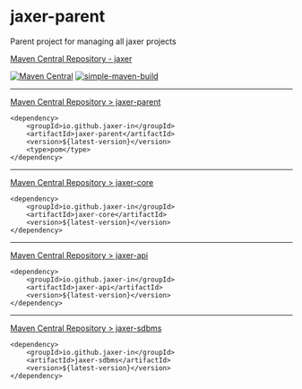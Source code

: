 # jaxer-parent
Parent project for managing all jaxer projects

[Maven Central Repository - jaxer](https://mvnrepository.com/artifact/io.github.jaxer-in)


[![Maven Central](https://maven-badges.herokuapp.com/maven-central/io.github.jaxer-in/jaxer-parent/badge.svg)](https://maven-badges.herokuapp.com/maven-central/io.github.jaxer-in/jaxer-parent) [![simple-maven-build](https://github.com/jaxer-in/jaxer-parent/actions/workflows/simple-maven-build.yml/badge.svg?branch=master)](https://github.com/jaxer-in/jaxer-parent/actions/workflows/simple-maven-build.yml)


---
[Maven Central Repository > jaxer-parent](https://mvnrepository.com/artifact/io.github.jaxer-in/jaxer-parent)
```
<dependency>
    <groupId>io.github.jaxer-in</groupId>
    <artifactId>jaxer-parent</artifactId>
    <version>${latest-version}</version>
    <type>pom</type>
</dependency>
```

---
[Maven Central Repository > jaxer-core](https://mvnrepository.com/artifact/io.github.jaxer-in/jaxer-core)
```
<dependency>
    <groupId>io.github.jaxer-in</groupId>
    <artifactId>jaxer-core</artifactId>
    <version>${latest-version}</version>
</dependency>
```

---
[Maven Central Repository > jaxer-api](https://mvnrepository.com/artifact/io.github.jaxer-in/jaxer-api)
```
<dependency>
    <groupId>io.github.jaxer-in</groupId>
    <artifactId>jaxer-api</artifactId>
    <version>${latest-version}</version>
</dependency>
```

---
[Maven Central Repository > jaxer-sdbms](https://mvnrepository.com/artifact/io.github.jaxer-in/jaxer-sdbms)
```
<dependency>
    <groupId>io.github.jaxer-in</groupId>
    <artifactId>jaxer-sdbms</artifactId>
    <version>${latest-version}</version>
</dependency>
```
